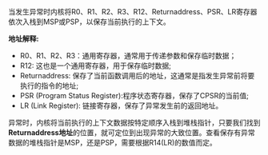 当发生异常时内核将R0、R1、R2、R3、R12、Returnaddress、PSR、LR寄存器依次入栈到MSP或PSP，以保存当前执行的上下文。


**地址解释:**

* R0、R1、R2、R3：通用寄存器，通常用于传递参数和保存临时数据；
* R12: 这也是一个通用寄存器，用于保存临时数据;
* Returnaddress: 保存了当前函数调用后的地址，这通常是指发生异常前将要执行的指令的地址;
* PSR (Program Status Register):程序状态寄存器，保存了CPSR的当前值;
* LR (Link Register): 链接寄存器，保存了异常发生前的返回地址。

异常时，内核将当前执行的上下文数据按特定顺序入栈到堆栈指针，只要我们找到**Returnaddress地址**的位置，就可定位到出现异常的大致位置。查看保存有异常数据的堆栈指针是MSP，还是PSP，需要根据R14(LR)的数值而定。
